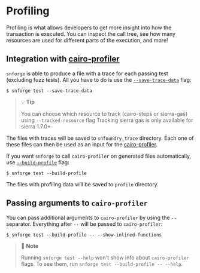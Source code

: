 # Profiling

Profiling is what allows developers to get more insight into how the transaction is executed.
You can inspect the call tree, see how many resources are used for different parts of the execution, and more!

## Integration with [cairo-profiler](https://github.com/software-mansion/cairo-profiler)

`snforge` is able to produce a file with a trace for each passing test (excluding fuzz tests). 
All you have to do is use the [`--save-trace-data`](../appendix/snforge/test.md#--save-trace-data) flag:

```shell
$ snforge test --save-trace-data
```

> 💡 **Tip**
>
> You can choose which resource to track (cairo-steps or sierra-gas) using `--tracked-resource` flag
> Tracking sierra gas is only available for sierra 1.7.0+

The files with traces will be saved to `snfoundry_trace` directory. Each one of these files can then be used as an input
for the [cairo-profiler](https://github.com/software-mansion/cairo-profiler).

If you want `snforge` to call `cairo-profiler` on generated files automatically, use [`--build-profile`](../appendix/snforge/test.md#--build-profile) flag:

```shell
$ snforge test --build-profile
``` 
The files with profiling data will be saved to `profile` directory.

## Passing arguments to `cairo-profiler`

You can pass additional arguments to `cairo-profiler` by using the `--` separator. Everything after `--` will be passed
to `cairo-profiler`:

```shell
$ snforge test --build-profile -- --show-inlined-functions
```

> 📝 **Note**
>
> Running `snforge test --help` won't show info about `cairo-profiler` flags. To see them, run `snforge test --build-profile -- --help`.
